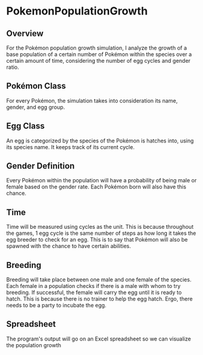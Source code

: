 # PokemonPopulationGrowth

Overview
-
For the Pokémon population growth simulation, I analyze the growth of a base population of a certain number of Pokémon within the species over a certain amount of time, considering the number of egg cycles and gender ratio. 


Pokémon Class 
-
For every Pokémon, the simulation takes into consideration its name, gender, and egg group. 


Egg Class 
-
An egg is categorized by the species of the Pokémon is hatches into, using its species name. It keeps track of its current cycle.


Gender Definition 
-
Every Pokémon within the population will have a probability of being male or female based on the gender rate. Each Pokémon born will also have this chance.


Time 
-
Time will be measured using cycles as the unit. This is because throughout the games, 1 egg cycle is the same number of steps as how long it takes the egg breeder to check for an egg. This is to say that Pokémon will also be spawned with the chance to have certain abilities.


Breeding 
-
Breeding will take place between one male and one female of the species. Each female in a population checks if there is a male with whom to try breeding. If successful, the female will carry the egg until it is ready to hatch. This is because there is no trainer to help the egg hatch. Ergo, there needs to be a party to incubate the egg.  

Spreadsheet 
-
The program's output will go on an Excel spreadsheet so we can visualize the population growth 
